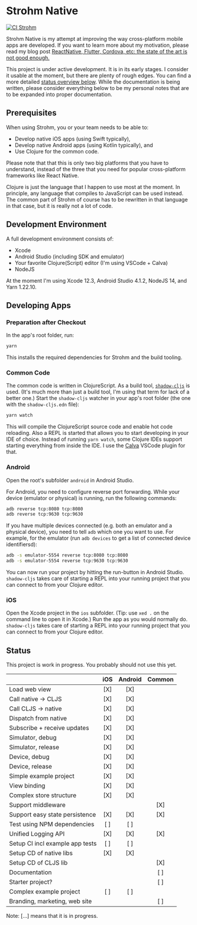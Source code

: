# Strohm Native

[![CI Strohm](https://github.com/StrohmNative/strohm-native/actions/workflows/strohm.yml/badge.svg)](https://github.com/StrohmNative/strohm-native/actions/workflows/strohm.yml)

Strohm Native is my attempt at improving the way cross-platform mobile apps are
developed. If you want to learn more about my motivation, please read my blog
post [ReactNative, Flutter, Cordova, etc: the state of the art is not good
enough.][blogpost]

This project is under active development. It is in its early stages. I consider
it usable at the moment, but there are plenty of rough edges. You can find a
more detailed [status overview below](#status). While the documentation is being
written, please consider everything below to be my personal notes that are to be
expanded into proper documentation.

## Prerequisites

When using Strohm, you or your team needs to be able to:

* Develop native iOS apps (using Swift typically),
* Develop native Android apps (using Kotlin typically), and
* Use Clojure for the common code.

Please note that that this is only two big platforms that you have to
understand, instead of the three that you need for popular cross-platform
frameworks like React Native.

Clojure is just the language that I happen to use most at the moment. In
principle, any language that compiles to JavaScript can be used instead. The
common part of Strohm of course has to be rewritten in that language in that
case, but it is really not a lot of code.

## Development Environment

A full development environment consists of:

* Xcode
* Android Studio (including SDK and emulator)
* Your favorite Clojure(Script) editor (I'm using VSCode + Calva)
* NodeJS

At the moment I'm using Xcode 12.3, Android Studio 4.1.2, NodeJS 14, and Yarn
1.22.10.

## Developing Apps

### Preparation after Checkout

In the app's root folder, run:

```bash
yarn
```

This installs the required dependencies for Strohm and the build tooling.

### Common Code

The common code is written in ClojureScript. As a build tool,
[`shadow-cljs`][shadow-cljs] is used. (It's much more than just a build tool,
I'm using that term for lack of a better one.) Start the `shadow-cljs` watcher
in your app's root folder (the one with the `shadow-cljs.edn` file):

```bash
yarn watch
```

This will compile the ClojureScript source code and enable hot code reloading.
Also a REPL is started that allows you to start developing in your IDE of
choice. Instead of running `yarn watch`, some Clojure IDEs support starting
everything from inside the IDE. I use the [Calva][calva] VSCode plugin for that.

### Android

Open the root's subfolder `android` in Android Studio.

For Android, you need to configure reverse port forwarding. While your device
(emulator or physical) is running, run the following commands:

```bash
adb reverse tcp:8080 tcp:8080
adb reverse tcp:9630 tcp:9630
```

If you have multiple devices connected (e.g. both an emulator and a physical
device), you need to tell `adb` which one you want to use. For example, for the
emulator (run `adb devices` to get a list of connected device identifiersd):

```bash
adb -s emulator-5554 reverse tcp:8080 tcp:8080
adb -s emulator-5554 reverse tcp:9630 tcp:9630
```

You can now run your project by hitting the run-button in Android Studio.
`shadow-cljs` takes care of starting a REPL into your running project that you
can connect to from your Clojure editor.

### iOS

Open the Xcode project in the `ios` subfolder. (Tip: use `xed .` on the command
line to open it in Xcode.) Run the app as you would normally do. `shadow-cljs`
takes care of starting a REPL into your running project that you can connect to
from your Clojure editor.

## Status

This project is work in progress. You probably should not use this yet.

|                                 | iOS | Android | Common |
| :------------------------------ | :-: | :-----: | :----: |
| Load web view                   | [X] |   [X]   |        |
| Call native -> CLJS             | [X] |   [X]   |        |
| Call CLJS -> native             | [X] |   [X]   |        |
| Dispatch from native            | [X] |   [X]   |        |
| Subscribe + receive updates     | [X] |   [X]   |        |
| Simulator, debug                | [X] |   [X]   |        |
| Simulator, release              | [X] |   [X]   |        |
| Device, debug                   | [X] |   [X]   |        |
| Device, release                 | [X] |   [X]   |        |
| Simple example project          | [X] |   [X]   |        |
| View binding                    | [X] |   [X]   |        |
| Complex store structure         | [X] |   [X]   |        |
| Support middleware              |     |         |  [X]   |
| Support easy state persistence  | [X] |   [X]   |  [X]   |
| Test using NPM dependencies     | [ ] |   [ ]   |        |
| Unified Logging API             | [X] |   [X]   |  [X]   |
| Setup CI incl example app tests | [ ] |   [ ]   |        |
| Setup CD of native libs         | [X] |   [X]   |        |
| Setup CD of CLJS lib            |     |         |  [X]   |
| Documentation                   |     |         |  [ ]   |
| Starter project?                |     |         |  [ ]   |
| Complex example project         | [ ] |   [ ]   |        |
| Branding, marketing, web site   |     |         |  [ ]   |

Note: […] means that it is in progress.

[shadow-cljs]: https://shadow-cljs.github.io/docs/UsersGuide.html
[blogpost]: https://unfolded.dev/posts-output/2021-05-08-mobile-cross-platform/
[calva]: https://calva.io
